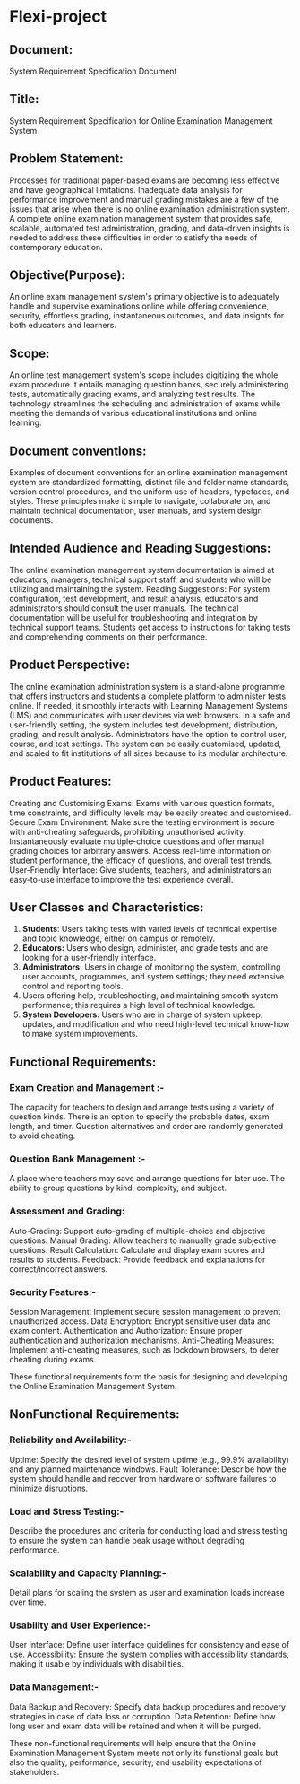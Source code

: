 # Flexi-project

## Document:
System Requirement Specification Document

## Title:
System Requirement Specification for Online Examination Management System

## Problem Statement:
Processes for traditional paper-based exams are becoming less effective and have geographical limitations. Inadequate data analysis for performance improvement and manual grading mistakes are a few of the issues that arise when there is no online examination administration system. A complete online examination management system that provides safe, scalable, automated test administration, grading, and data-driven insights is needed to address these difficulties in order to satisfy the needs of contemporary education.

## Objective(Purpose):
An online exam management system's primary objective is to adequately handle and supervise examinations online while offering convenience, security, effortless grading, instantaneous outcomes, and data insights for both educators and learners.

## Scope:
An online test management system's scope includes digitizing the whole exam procedure.It entails managing question banks, securely administering tests, automatically grading exams, and analyzing test results. The technology streamlines the scheduling and administration of exams while meeting the demands of various educational institutions and online learning.

## Document conventions:
Examples of document conventions for an online examination management system are standardized formatting, distinct file and folder name standards, version control procedures, and the uniform use of headers, typefaces, and styles. These principles make it simple to navigate, collaborate on, and maintain technical documentation, user manuals, and system design documents.

## Intended Audience and Reading Suggestions:
The online examination management system documentation is aimed at educators, managers, technical support staff, and students who will be utilizing and maintaining the system.
Reading Suggestions:
For system configuration, test development, and result analysis, educators and administrators should consult the user manuals. The technical documentation will be useful for troubleshooting and integration by technical support teams. Students get access to instructions for taking tests and comprehending comments on their performance.

## Product Perspective:
The online examination administration system is a stand-alone programme that offers instructors and students a complete platform to administer tests online. If needed, it smoothly interacts with Learning Management Systems (LMS) and communicates with user devices via web browsers. In a safe and user-friendly setting, the system includes test development, distribution, grading, and result analysis. Administrators have the option to control user, course, and test settings. The system can be easily customised, updated, and scaled to fit institutions of all sizes because to its modular architecture.

## Product Features:
Creating and Customising Exams: Exams with various question formats, time constraints, and difficulty levels may be easily created and customised. Secure Exam Environment: Make sure the testing environment is secure with anti-cheating safeguards, prohibiting unauthorised activity. Instantaneously evaluate multiple-choice questions and offer manual grading choices for arbitrary answers. Access real-time information on student performance, the efficacy of questions, and overall test trends. User-Friendly Interface: Give students, teachers, and administrators an easy-to-use interface to improve the test experience overall.

## User Classes and Characteristics:
1. **Students**: Users taking tests with varied levels of technical expertise and topic knowledge, either on campus or remotely.
2. **Educators:** Users who design, administer, and grade tests and are looking for a user-friendly interface.
3. **Administrators:** Users in charge of monitoring the system, controlling user accounts, programmes, and system settings; they need extensive control and reporting tools.
4. Users offering help, troubleshooting, and maintaining smooth system performance; this requires a high level of technical knowledge.
5. **System Developers:** Users who are in charge of system upkeep, updates, and modification and who need high-level technical know-how to make system improvements.

## Functional Requirements:
### Exam Creation and Management :-
The capacity for teachers to design and arrange tests using a variety of question kinds. There is an option to specify the probable dates, exam length, and timer. Question alternatives and order are randomly generated to avoid cheating.
### Question Bank Management :-
A place where teachers may save and arrange questions for later use. The ability to group questions by kind, complexity, and subject.
### Assessment and Grading:
Auto-Grading: Support auto-grading of multiple-choice and objective questions.
Manual Grading: Allow teachers to manually grade subjective questions.
Result Calculation: Calculate and display exam scores and results to students.
Feedback: Provide feedback and explanations for correct/incorrect answers.
### Security Features:-
Session Management: Implement secure session management to prevent unauthorized access.
Data Encryption: Encrypt sensitive user data and exam content.
Authentication and Authorization: Ensure proper authentication and authorization mechanisms.
Anti-Cheating Measures: Implement anti-cheating measures, such as lockdown browsers, to deter cheating during exams.

These functional requirements form the basis for designing and developing the Online Examination Management System.

## NonFunctional Requirements:
### Reliability and Availability:-
Uptime: Specify the desired level of system uptime (e.g., 99.9% availability) and any planned maintenance windows.
Fault Tolerance: Describe how the system should handle and recover from hardware or software failures to minimize disruptions.
### Load and Stress Testing:-
Describe the procedures and criteria for conducting load and stress testing to ensure the system can handle peak usage without degrading performance.
### Scalability and Capacity Planning:-
Detail plans for scaling the system as user and examination loads increase over time.
### Usability and User Experience:-
User Interface: Define user interface guidelines for consistency and ease of use.
Accessibility: Ensure the system complies with accessibility standards, making it usable by individuals with disabilities.
### Data Management:-
Data Backup and Recovery: Specify data backup procedures and recovery strategies in case of data loss or corruption.
Data Retention: Define how long user and exam data will be retained and when it will be purged.

These non-functional requirements will help ensure that the Online Examination Management System meets not only its functional goals but also the quality, performance, security, and usability expectations of stakeholders.
